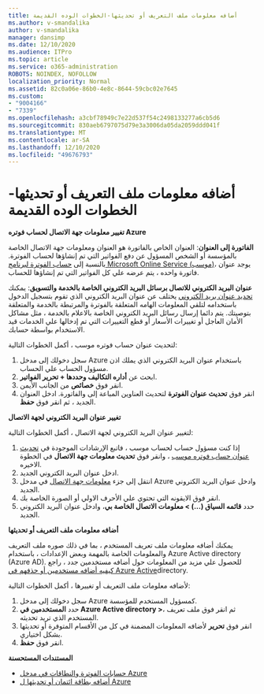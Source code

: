 ```yaml
---
title: أضافه معلومات ملف التعريف أو تحديثها-الخطوات الوده القديمة
ms.author: v-smandalika
author: v-smandalika
manager: dansimp
ms.date: 12/10/2020
ms.audience: ITPro
ms.topic: article
ms.service: o365-administration
ROBOTS: NOINDEX, NOFOLLOW
localization_priority: Normal
ms.assetid: 82c0a06e-86b0-4e8c-8644-59cbc02e7645
ms.custom:
- "9004166"
- "7339"
ms.openlocfilehash: a3cbf78949c7e22d537f54c2498133277a6cb5d6
ms.sourcegitcommit: 830aeb6797075d79e3a3006da05da2059ddd041f
ms.translationtype: MT
ms.contentlocale: ar-SA
ms.lasthandoff: 12/10/2020
ms.locfileid: "49676793"
---
```

# <a name="add-or-update-profile-information---legacy-wd---recommended-steps"></a>أضافه معلومات ملف التعريف أو تحديثها-الخطوات الوده القديمة

**تغيير معلومات جهة الاتصال لحساب فوتره Azure**

**الفاتورة إلى العنوان**: العنوان الخاص بالفاتورة هو العنوان ومعلومات جهة الاتصال الخاصة بالمؤسسة أو الشخص المسؤول عن دفع الفواتير التي تم إنشاؤها لحساب الفوترة. بالنسبة إلى [حساب الفوترة لبرنامج Microsoft Online Service (موسب)](https://docs.microsoft.com/azure/cost-management-billing/manage/change-azure-account-profile#update-an-mosp-billing-account-address)، يوجد عنوان فاتورة واحده ، يتم عرضه علي كل الفواتير التي تم إنشاؤها للحساب.

**عنوان البريد الكتروني للاتصال برسائل البريد الكتروني الخاصة بالخدمة والتسويق**: يمكنك [تحديد عنوان بريد الكتروني](https://docs.microsoft.com/azure/cost-management-billing/manage/change-azure-account-profile#change-your-contact-email-address) يختلف عن عنوان البريد الكتروني الذي تقوم بتسجيل الدخول باستخدامه لتلقي المعلومات الهامه المتعلقة بالفوترة والمرتبطة بالخدمة والمتعلقة بتوصيتك. يتم دائما إرسال رسائل البريد الكتروني الخاصة بالاعلام بالخدمة ، مثل مشاكل الأمان العاجل أو تغييرات الأسعار أو قطع التغييرات التي تم إدخالها علي الخدمات قيد الاستخدام بواسطة حسابك.

لتحديث عنوان حساب فوتره موسب ، أكمل الخطوات التالية:
1. سجل دخولك إلى مدخل Azure باستخدام عنوان البريد الكتروني الذي يملك اذن مسؤول الحساب علي الحساب.
2. ابحث عن **أداره التكاليف وحددها + تحرير الفواتير**. 
3. انقر فوق **خصائص** من الجانب الأيمن. 
4. انقر فوق **تحديث عنوان الفوترة** لتحديث العناوين المباعة إلى والفاتورة. ادخل العنوان الجديد ، ثم انقر فوق **حفظ**.

**تغيير عنوان البريد الكتروني لجهة الاتصال** 

لتغيير عنوان البريد الكتروني لجهة الاتصال ، أكمل الخطوات التالية:
1. إذا كنت مسؤول حساب لحساب موسب ، فاتبع الإرشادات الموجودة في [تحديث عنوان حساب فوتره موسب](https://docs.microsoft.com/azure/cost-management-billing/manage/change-azure-account-profile#update-an-mosp-billing-account-address) ، وانقر فوق **تحديث معلومات جهة الاتصال** في الخطوة الاخيره. 
2. ادخل عنوان البريد الكتروني الجديد. 
3. انتقل إلى جزء [معلومات جهة الاتصال](https://ms.portal.azure.com/) في مدخل Azure وادخل عنوان البريد الكتروني الجديد. 
4. انقر فوق الايقونه التي تحتوي علي الأحرف الاولي أو الصورة الخاصة بك. 
5. حدد **قائمه السياق (...) > معلومات الاتصال الخاصة بي**، وادخل عنوان البريد الكتروني الجديد.

**أضافه معلومات ملف التعريف أو تحديثها**

يمكنك أضافه معلومات ملف تعريف المستخدم ، بما في ذلك صوره ملف التعريف والمعلومات الخاصة بالمهمة وبعض الإعدادات ، باستخدام Azure Active directory (Azure AD). للحصول علي مزيد من المعلومات حول أضافه مستخدمين جدد ، راجع [كيفيه أضافه مستخدمين أو حذفهم في Azure Active](https://docs.microsoft.com/azure/active-directory/fundamentals/add-users-azure-active-directory)directory.

لأضافه معلومات ملف التعريف أو تغييرها ، أكمل الخطوات التالية:

1. سجل دخولك إلى مدخل Azure كمسؤول المستخدم للمؤسسة.
2. حدد **المستخدمين في Azure Active directory >**، ثم انقر فوق ملف تعريف المستخدم الذي تريد تحديثه. 
3. انقر فوق **تحرير** لأضافه المعلومات المضمنة في كل من الأقسام المتوفرة أو تحديثها بشكل اختياري. 
4. انقر فوق **حفظ**.

**المستندات المستحسنة**

- [حسابات الفوترة والنطاقات في مدخل Azure](https://docs.microsoft.com/azure/cost-management-billing/manage/view-all-accounts) 
- [أضافه بطاقة ائتمان أو تحديثها ل Azure](https://docs.microsoft.com/azure/cost-management-billing/manage/change-credit-card)


